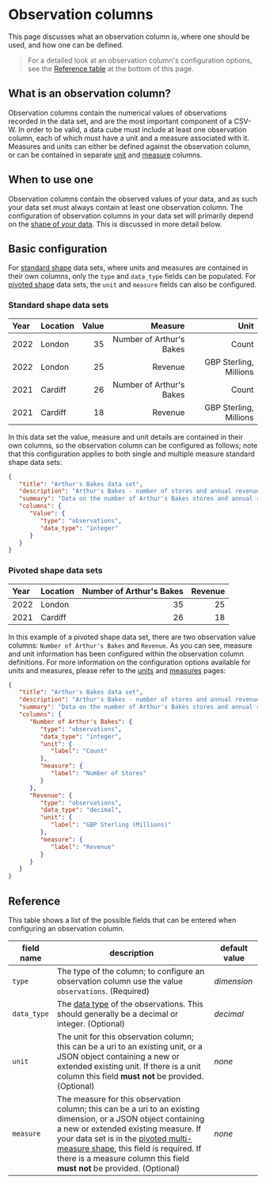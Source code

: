 # Observation columns

This page discusses what an observation column is, where one should be used, and how one can be defined.

> For a detailed look at an observation column's configuration options, see the [Reference table](#reference) at the bottom of this page.

## What is an observation column?

Observation columns contain the numerical values of observations recorded in the data set, and are the most important component of a CSV-W. In order to be valid, a data cube must include at least one observation column, each of which must have a unit and a measure associated with it. Measures and units can either be defined against the observation column, or can be contained in separate [unit](./units.md) and [measure](./measures.md) columns.

## When to use one

Observation columns contain the observed values of your data, and as such your data set must always contain at least one observation column. The configuration of observation columns in your data set will primarily depend on the [shape of your data](../../shape-data/index.md). This is discussed in more detail below.

## Basic configuration

For [standard shape](../../shape-data/standard-shape.md) data sets, where units and measures are contained in their own columns, only the `type` and `data_type` fields can be populated. For [pivoted shape](../../shape-data/pivoted-shape.md) data sets, the `unit` and `measure` fields can also be configured.

### Standard shape data sets

| Year | Location | Value |                  Measure |                   Unit |
|:-----|:---------|------:|-------------------------:|-----------------------:|
| 2022 | London   |    35 | Number of Arthur's Bakes |                  Count |
| 2022 | London   |    25 |                  Revenue | GBP Sterling, Millions |
| 2021 | Cardiff  |    26 | Number of Arthur's Bakes |                  Count |
| 2021 | Cardiff  |    18 |                  Revenue | GBP Sterling, Millions |

In this data set the value, measure and unit details are contained in their own columns, so the observation column can be configured as follows; note that this configuration applies to both single and multiple measure standard shape data sets:

```json
{
   "title": "Arthur's Bakes data set",
   "description": "Arthur's Bakes - number of stores and annual revenue",
   "summary": "Data on the number of Arthur's Bakes stores and annual revenues by year and location",
   "columns": {
      "Value": {
         "type": "observations",
         "data_type": "integer"
      }
   }
}
```

### Pivoted shape data sets

| Year | Location | Number of Arthur's Bakes | Revenue |
|:-----|:---------|-------------------------:|--------:|
| 2022 | London   |                       35 |      25 |
| 2021 | Cardiff  |                       26 |      18 |

In this example of a pivoted shape data set, there are two observation value columns: `Number of Arthur's Bakes` and `Revenue`. As you can see, measure and unit information has been configured within the observation column definitions. For more information on the configuration options available for units and measures, please refer to the [units](./units.md) and [measures](./measures.md) pages:

```json
{
   "title": "Arthur's Bakes data set",
   "description": "Arthur's Bakes - number of stores and annual revenue",
   "summary": "Data on the number of Arthur's Bakes stores and annual revenues by year and location",
   "columns": {
      "Number of Arthur's Bakes": {
         "type": "observations",
         "data_type": "integer",
         "unit": {
            "label": "Count"
         },
         "measure": {
            "label": "Number of Stores"
         }
      },
      "Revenue": {
         "type": "observations",
         "data_type": "decimal",
         "unit": {
            "label": "GBP Sterling (Millions)"
         },
         "measure": {
            "label": "Revenue"
         }
      }
   }
}
```

## Reference

This table shows a list of the possible fields that can be entered when configuring an observation column.

| **field name** | **description**                                                                                                                                                                                                                                                                                                                                                      | **default value** |
|----------------|----------------------------------------------------------------------------------------------------------------------------------------------------------------------------------------------------------------------------------------------------------------------------------------------------------------------------------------------------------------------|-------------------|
| `type`         | The type of the column; to configure an observation column use the value `observations`. (Required)                                                                                                                                                                                                                                                                  | *dimension*       |
| `data_type`    | The [data type](https://www.w3.org/TR/2015/REC-tabular-metadata-20151217/#h-built-in-datatypes) of the observations. This should generally be a decimal or integer. (Optional)                                                                                                                                                                                       | *decimal*         |
| `unit`         | The unit for this observation column; this can be a uri to an existing unit, or a JSON object containing a new or extended existing unit. If there is a unit column this field **must not** be provided. (Optional)                                                                                                                                                      | *none*            |
| `measure`      | The measure for this observation column; this can be a uri to an existing dimension, or a JSON object containing a new or extended existing measure. If your data set is in the [pivoted multi-measure shape](../../shape-data/pivoted-shape.md#multiple-measures), this field is required. If there is a measure column this field **must not** be provided. (Optional) | *none*            |
